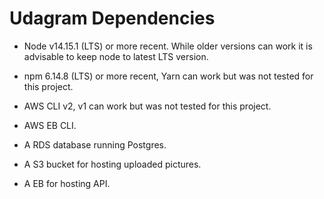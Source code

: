 # Udagram Dependencies

- Node v14.15.1 (LTS) or more recent. While older versions can work it is advisable to keep node to latest LTS version.

- npm 6.14.8 (LTS) or more recent, Yarn can work but was not tested for this project.

- AWS CLI v2, v1 can work but was not tested for this project.

- AWS EB CLI.

- A RDS database running Postgres.

- A S3 bucket for hosting uploaded pictures.

- A EB for hosting API.
